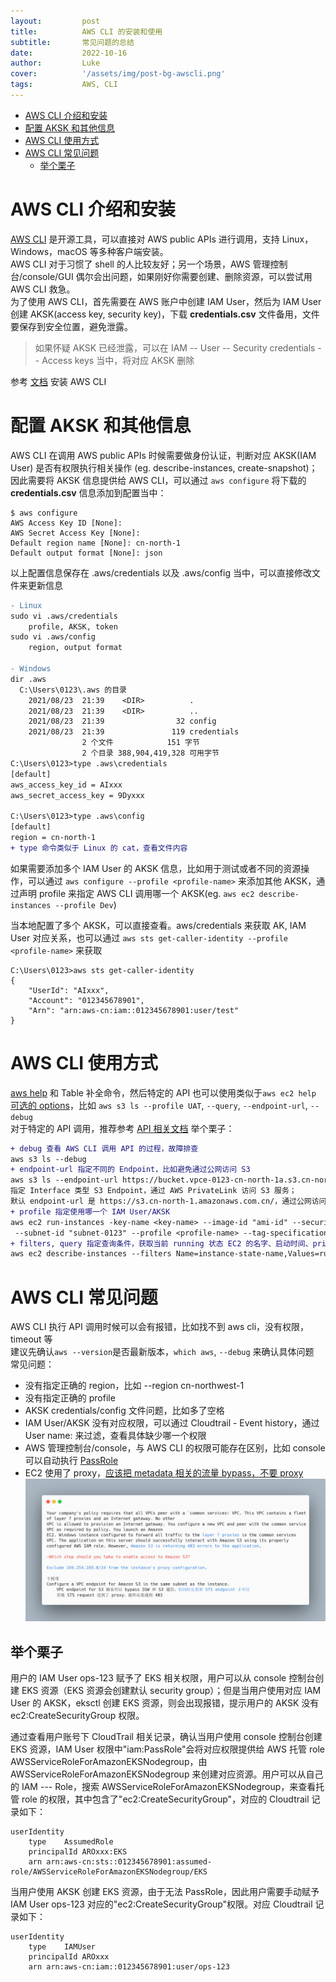 ```yaml
---
layout:         post
title:          AWS CLI 的安装和使用
subtitle:		常见问题的总结
date:           2022-10-16
author:         Luke
cover:          '/assets/img/post-bg-awscli.png'
tags:           AWS, CLI
---
```

- [AWS CLI 介绍和安装](#aws-cli-介绍和安装)
- [配置 AKSK 和其他信息](#配置-aksk-和其他信息)
- [AWS CLI 使用方式](#aws-cli-使用方式)
- [AWS CLI 常见问题](#aws-cli-常见问题)
  - [举个栗子](#举个栗子)

# AWS CLI 介绍和安装
[AWS CLI](https://docs.aws.amazon.com/cli/latest/userguide/cli-chap-welcome.html) 是开源工具，可以直接对 AWS public APIs 进行调用，支持 Linux，Windows，macOS 等多种客户端安装。  
AWS CLI 对于习惯了 shell 的人比较友好；另一个场景，AWS 管理控制台/console/GUI 偶尔会出问题，如果刚好你需要创建、删除资源，可以尝试用 AWS CLI 救急。  
为了使用 AWS CLI，首先需要在 AWS 账户中创建 IAM User，然后为 IAM User 创建 AKSK(access key, security key)，下载 **credentials.csv** 文件备用，文件要保存到安全位置，避免泄露。  
>如果怀疑 AKSK 已经泄露，可以在 IAM -- User -- Security credentials -- Access keys 当中，将对应 AKSK 删除  

参考 [文档](https://docs.aws.amazon.com/cli/latest/userguide/getting-started-install.html) 安装 AWS CLI  

# 配置 AKSK 和其他信息
AWS CLI 在调用 AWS public APIs 时候需要做身份认证，判断对应 AKSK(IAM User) 是否有权限执行相关操作 (eg. describe-instances, create-snapshot)；因此需要将 AKSK 信息提供给 AWS CLI，可以通过 `aws configure` 将下载的 **credentials.csv** 信息添加到配置当中：  
```
$ aws configure
AWS Access Key ID [None]: 
AWS Secret Access Key [None]: 
Default region name [None]: cn-north-1
Default output format [None]: json
```
以上配置信息保存在 .aws/credentials 以及 .aws/config 当中，可以直接修改文件来更新信息  
```diff
- Linux
sudo vi .aws/credentials
    profile, AKSK, token
sudo vi .aws/config
    region, output format

- Windows
dir .aws
  C:\Users\0123\.aws 的目录
    2021/08/23  21:39    <DIR>          .
    2021/08/23  21:39    <DIR>          ..
    2021/08/23  21:39                32 config
    2021/08/23  21:39               119 credentials
                2 个文件            151 字节
                2 个目录 388,904,419,328 可用字节
C:\Users\0123>type .aws\credentials
[default]
aws_access_key_id = AIxxx
aws_secret_access_key = 9Dyxxx

C:\Users\0123>type .aws\config
[default]
region = cn-north-1
+ type 命令类似于 Linux 的 cat，查看文件内容
```
如果需要添加多个 IAM User 的 AKSK 信息，比如用于测试或者不同的资源操作，可以通过 `aws configure --profile <profile-name>` 来添加其他 AKSK，通过声明 profile 来指定 AWS CLI 调用哪一个 AKSK(eg. `aws ec2 describe-instances --profile Dev`)  

当本地配置了多个 AKSK，可以直接查看。aws/credentials 来获取 AK, IAM User 对应关系，也可以通过 `aws sts get-caller-identity --profile <profile-name>` 来获取
```
C:\Users\0123>aws sts get-caller-identity
{
    "UserId": "AIxxx",
    "Account": "012345678901",
    "Arn": "arn:aws-cn:iam::012345678901:user/test"
}
```
# AWS CLI 使用方式
[aws help](https://docs.aws.amazon.com/cli/latest/userguide/cli-usage-help.html) 和 Table 补全命令，然后特定的 API 也可以使用类似于`aws ec2 help`  
[可选的 options](https://docs.aws.amazon.com/cli/latest/userguide/cli-configure-options.html)，比如 `aws s3 ls --profile UAT`, `--query`, `--endpoint-url`, `--debug`  
对于特定的 API 调用，推荐参考 [API 相关文档](https://awscli.amazonaws.com/v2/documentation/api/latest/index.html)
举个栗子：
```diff
+ debug 查看 AWS CLI 调用 API 的过程，故障排查
aws s3 ls --debug
+ endpoint-url 指定不同的 Endpoint，比如避免通过公网访问 S3
aws s3 ls --endpoint-url https://bucket.vpce-0123-cn-north-1a.s3.cn-north1.vpce.amazonaws.com.cn
指定 Interface 类型 S3 Endpoint，通过 AWS PrivateLink 访问 S3 服务；
默认 endpoint-url 是 https://s3.cn-north-1.amazonaws.com.cn/，通过公网访问
+ profile 指定使用哪一个 IAM User/AKSK
aws ec2 run-instances -key-name <key-name> --image-id "ami-id" --security-group-ids "sg-0123" --instance-type "t4g.nano
 --subnet-id "subnet-0123" --profile <profile-name> --tag-specifications 'ResourceType=instance,Tags=[{Key=Name,Value=UAT-EC2},{Key=Owner,Value=abc@example.com}]' 'ResourceType=volume,Tags=[{Key=Name,Value=UAT-EC2},{Key=Owner,Value=abc@example.com}]'
+ filters, query 指定查询条件，获取当前 running 状态 EC2 的名字、启动时间、private IP、instance id 等信息
aws ec2 describe-instances --filters Name=instance-state-name,Values=running --query "Reservations[*].Instances[*].{Name:Tags[?Key=='Name'].Value|[0],Id:InstanceId,Time:LaunchTime,PrivateIp:PrivateIpAddress}" --output json
```

# AWS CLI 常见问题
AWS CLI 执行 API 调用时候可以会有报错，比如找不到 aws cli，没有权限，timeout 等    
建议先确认`aws --version`是否最新版本，`which aws`, `--debug` 来确认具体问题    
常见问题：  
- 没有指定正确的 region，比如 --region cn-northwest-1  
- 没有指定正确的 profile  
- AKSK credentials/config 文件问题，比如多了空格    
- IAM User/AKSK 没有对应权限，可以通过 Cloudtrail - Event history，通过 User name:<username> 来过滤，查看具体缺少哪一个权限  
- AWS 管理控制台/console，与 AWS CLI 的权限可能存在区别，比如 console 可以自动执行 [PassRole](https://docs.amazonaws.cn/IAM/latest/UserGuide/id_roles_use_passrole.html)  
- EC2 使用了 proxy，[应该把 metadata 相关的流量 bypass，不要 proxy](https://docs.aws.amazon.com/cli/latest/userguide/cli-configure-proxy.html)  
![post-VPC-Endpoint-STS-proxy-exampel](/assets/img/post-VPC-Endpoint-STS-proxy-exampel.png)  

## 举个栗子

用户的 IAM User ops-123 赋予了 EKS 相关权限，用户可以从 console 控制台创建 EKS 资源（EKS 资源会创建默认 security group）；但是当用户使用对应 IAM User 的 AKSK，eksctl 创建 EKS 资源，则会出现报错，提示用户的 AKSK 没有 ec2:CreateSecurityGroup 权限。

通过查看用户账号下 CloudTrail 相关记录，确认当用户使用 console 控制台创建 EKS 资源，IAM User 权限中"iam:PassRole"会将对应权限提供给 AWS 托管 role AWSServiceRoleForAmazonEKSNodegroup，由 AWSServiceRoleForAmazonEKSNodegroup 来创建对应资源。用户可以从自己的 IAM --- Role，搜索 AWSServiceRoleForAmazonEKSNodegroup，来查看托管 role 的权限，其中包含了"ec2:CreateSecurityGroup"，对应的 Cloudtrail 记录如下：
```
userIdentity	
    type	AssumedRole
    principalId	AROxxx:EKS
    arn	arn:aws-cn:sts::012345678901:assumed-role/AWSServiceRoleForAmazonEKSNodegroup/EKS
```
当用户使用 AKSK 创建 EKS 资源，由于无法 PassRole，因此用户需要手动赋予 IAM User ops-123 对应的"ec2:CreateSecurityGroup"权限。对应 Cloudtrail 记录如下：
```
userIdentity	
    type	IAMUser
    principalId	AROxxx
    arn	arn:aws-cn:iam::012345678901:user/ops-123
```
